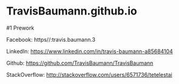 # TravisBaumann.github.io

#1 Prework

Facebook: https//:travis.baumann.3

LinkedIn: https://www.linkedin.com/in/travis-baumann-a85684104

Github: https://github.com/TravisBaumann/TravisBaumann

StackOverflow:  http://stackoverflow.com/users/6571736/tetelestai

